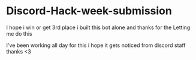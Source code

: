 # Discord-Hack-week-submission
I hope i win or get 3rd place i built this bot alone and thanks for the Letting me do this

I've been working all day for this 
i hope it gets noticed from discord staff 
thanks <3
